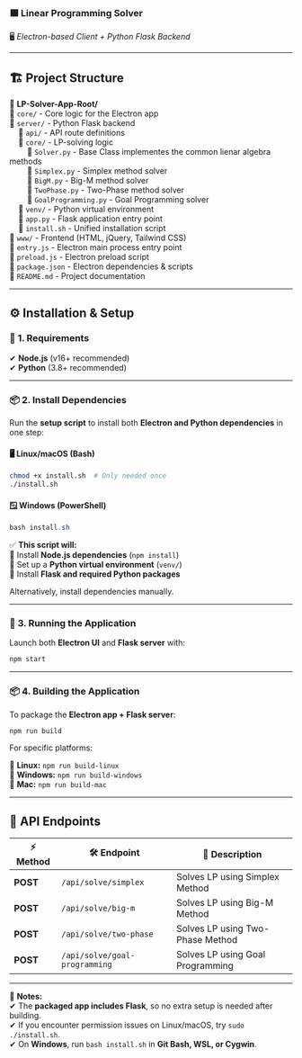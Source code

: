 ### 🟦 **Linear Programming Solver**  
🖥️ *Electron-based Client + Python Flask Backend*  

---

## 🏗️ **Project Structure**  
📂 **LP-Solver-App-Root/**  
📁 `core/` - Core logic for the Electron app  
📁 `server/` - Python Flask backend  
&nbsp;&nbsp;&nbsp;&nbsp;📂 `api/` - API route definitions  
&nbsp;&nbsp;&nbsp;&nbsp;📂 `core/` - LP-solving logic  
&nbsp;&nbsp;&nbsp;&nbsp;&nbsp;&nbsp;&nbsp;&nbsp;📄 `Solver.py` - Base Class implementes the common lienar algebra methods  
&nbsp;&nbsp;&nbsp;&nbsp;&nbsp;&nbsp;&nbsp;&nbsp;📄 `Simplex.py` - Simplex method solver  
&nbsp;&nbsp;&nbsp;&nbsp;&nbsp;&nbsp;&nbsp;&nbsp;📄 `BigM.py` - Big-M method solver  
&nbsp;&nbsp;&nbsp;&nbsp;&nbsp;&nbsp;&nbsp;&nbsp;📄 `TwoPhase.py` - Two-Phase method solver  
&nbsp;&nbsp;&nbsp;&nbsp;&nbsp;&nbsp;&nbsp;&nbsp;📄 `GoalProgramming.py` - Goal Programming solver  
&nbsp;&nbsp;&nbsp;&nbsp;📂 `venv/` - Python virtual environment  
&nbsp;&nbsp;&nbsp;&nbsp;📄 `app.py` - Flask application entry point  
&nbsp;&nbsp;&nbsp;&nbsp;📄 `install.sh` - Unified installation script  
📁 `www/` - Frontend (HTML, jQuery, Tailwind CSS)  
📄 `entry.js` - Electron main process entry point  
📄 `preload.js` - Electron preload script  
📄 `package.json` - Electron dependencies & scripts  
📄 `README.md` - Project documentation  

---

## ⚙️ **Installation & Setup**  

### 📌 **1. Requirements**  
✔ **Node.js** (v16+ recommended)  
✔ **Python** (3.8+ recommended)  

---

### 📦 **2. Install Dependencies**  
Run the **setup script** to install both **Electron and Python dependencies** in one step:  

#### 🖥️ **Linux/macOS (Bash)**
```sh
chmod +x install.sh  # Only needed once
./install.sh
```

#### 🪟 **Windows (PowerShell)**
```powershell
bash install.sh
```

✅ **This script will:**  
🔹 Install **Node.js dependencies** (`npm install`)  
🔹 Set up a **Python virtual environment** (`venv/`)  
🔹 Install **Flask and required Python packages**  

Alternatively, install dependencies manually.

---

### 🚀 **3. Running the Application**  
Launch both **Electron UI** and **Flask server** with:  

```sh
npm start
```

---

### 📦 **4. Building the Application**  
To package the **Electron app + Flask server**:  

```sh
npm run build
```

For specific platforms:  

🔹 **Linux:** `npm run build-linux`  
🔹 **Windows:** `npm run build-windows`  
🔹 **Mac:** `npm run build-mac`  

---

## 🔌 **API Endpoints**  

| ⚡ Method | 🛠️ Endpoint | 📌 Description |
|----------|------------|----------------------------|
| **POST** | `/api/solve/simplex` | Solves LP using Simplex Method |
| **POST** | `/api/solve/big-m` | Solves LP using Big-M Method |
| **POST** | `/api/solve/two-phase` | Solves LP using Two-Phase Method |
| **POST** | `/api/solve/goal-programming` | Solves LP using Goal Programming |

---

📌 **Notes:**  
✔ The **packaged app includes Flask**, so no extra setup is needed after building.  
✔ If you encounter permission issues on Linux/macOS, try `sudo ./install.sh`.  
✔ On **Windows**, run `bash install.sh` in **Git Bash, WSL, or Cygwin**.